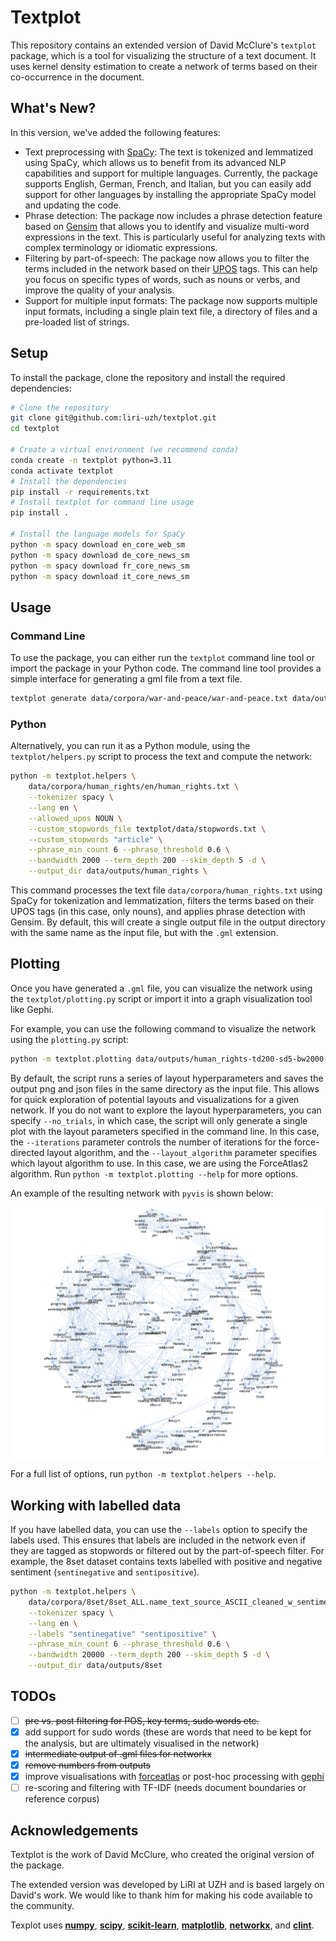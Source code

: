 # Textplot

This repository contains an extended version of David McClure's `textplot` package, which is a tool for visualizing the structure of a text document. It uses kernel density estimation to create a network of terms based on their co-occurrence in the document.

## What's New?

In this version, we've added the following features:

- Text preprocessing with [SpaCy](https://spacy.io/): The text is tokenized and lemmatized using SpaCy, which allows us to benefit from its advanced NLP capabilities and support for multiple languages. Currently, the package supports English, German, French, and Italian, but you can easily add support for other languages by installing the appropriate SpaCy model and updating the code.
- Phrase detection: The package now includes a phrase detection feature based on [Gensim](https://radimrehurek.com/gensim/models/phrases.html) that allows you to identify and visualize multi-word expressions in the text. This is particularly useful for analyzing texts with complex terminology or idiomatic expressions.
- Filtering by part-of-speech: The package now allows you to filter the terms included in the network based on their [UPOS](https://universaldependencies.org/u/pos/) tags. This can help you focus on specific types of words, such as nouns or verbs, and improve the quality of your analysis.
- Support for multiple input formats: The package now supports multiple input formats, including a single plain text file, a directory of files and a pre-loaded list of strings.

## Setup

To install the package, clone the repository and install the required dependencies:

```bash
# Clone the repository
git clone git@github.com:liri-uzh/textplot.git
cd textplot

# Create a virtual environment (we recommend conda)
conda create -n textplot python=3.11
conda activate textplot
# Install the dependencies
pip install -r requirements.txt
# Install textplot for command line usage
pip install .

# Install the language models for SpaCy
python -m spacy download en_core_web_sm
python -m spacy download de_core_news_sm
python -m spacy download fr_core_news_sm
python -m spacy download it_core_news_sm
```

## Usage

### Command Line

To use the package, you can either run the `textplot` command line tool or import the package in your Python code.
The command line tool provides a simple interface for generating a gml file from a text file.

```bash
textplot generate data/corpora/war-and-peace/war-and-peace.txt data/outputs/war-and-peace.gml
```

### Python

Alternatively, you can run it as a Python module, using the `textplot/helpers.py` script to process the text and compute the network:

```bash
python -m textplot.helpers \
    data/corpora/human_rights/en/human_rights.txt \
    --tokenizer spacy \
    --lang en \
    --allowed_upos NOUN \
    --custom_stopwords_file textplot/data/stopwords.txt \
    --custom_stopwords "article" \
    --phrase_min_count 6 --phrase_threshold 0.6 \
    --bandwidth 2000 --term_depth 200 --skim_depth 5 -d \
    --output_dir data/outputs/human_rights \
```

This command processes the text file `data/corpora/human_rights.txt` using SpaCy for tokenization and lemmatization, filters the terms based on their UPOS tags (in this case, only nouns), and applies phrase detection with Gensim. 
By default, this will create a single output file in the output directory with the same name as the input file, but with the `.gml` extension.


## Plotting

Once you have generated a `.gml` file, you can visualize the network using the `textplot/plotting.py` script or import it into a graph visualization tool like Gephi.

For example, you can use the following command to visualize the network using the `plotting.py` script:

```bash
python -m textplot.plotting data/outputs/human_rights-td200-sd5-bw2000-dwFalse.gml
```

By default, the script runs a series of layout hyperparameters and saves the output png and json files in the same directory as the input file. 
This allows for quick exploration of potential layouts and visualizations for a given network.
If you do not want to explore the layout hyperparameters, you can specify `--no_trials`, in which case, the script will only generate a single plot with the layout parameters specified in the command line.
In this case, the `--iterations` parameter controls the number of iterations for the force-directed layout algorithm, and the `--layout_algorithm` parameter specifies which layout algorithm to use. In this case, we are using the ForceAtlas2 algorithm. Run `python -m textplot.plotting --help` for more options.

An example of the resulting network with `pyvis` is shown below:

![Example network for human rights text](./examples/human_rights-td200-sd5-bw2000-dwFalse.png)

For a full list of options, run `python -m textplot.helpers --help`.

## Working with labelled data

If you have labelled data, you can use the `--labels` option to specify the labels used. 
This ensures that labels are included in the network even if they are tagged as stopwords or filtered out by the part-of-speech filter.
For example, the 8set dataset contains texts labelled with positive and negative sentiment (`sentinegative` and `sentipositive`).

```bash
python -m textplot.helpers \
    data/corpora/8set/8set_ALL.name_text_source_ASCII_cleaned_w_sentiment_h1k.txt \
    --tokenizer spacy \
    --lang en \
    --labels "sentinegative" "sentipositive" \
    --phrase_min_count 6 --phrase_threshold 0.6 \
    --bandwidth 20000 --term_depth 200 --skim_depth 5 -d \
    --output_dir data/outputs/8set
```


## TODOs

- [ ] ~~pre vs. post filtering for POS, key terms, sudo words etc.~~
- [x] add support for sudo words (these are words that need to be kept for the analysis, but are ultimately visualised in the network)
- [x] ~~intermediate output of .gml files for networkx~~
- [x] ~~remove numbers from outputs~~
- [x] improve visualisations with [forceatlas](https://github.com/bhargavchippada/forceatlas2) or post-hoc processing with [gephi](https://gephi.org/)
- [ ] re-scoring and filtering with TF-IDF (needs document boundaries or reference corpus)

## Acknowledgements

Textplot is the work of David McClure, who created the original version of the package. 

The extended version was developed by LiRI at UZH and is based largely on David's work. We would like to thank him for making his code available to the community.

Texplot uses **[numpy](http://www.numpy.org)**, **[scipy](http://www.scipy.org)**, **[scikit-learn](http://scikit-learn.org)**, **[matplotlib](http://matplotlib.org)**, **[networkx](http://networkx.github.io)**, and **[clint](https://github.com/kennethreitz/clint)**.
